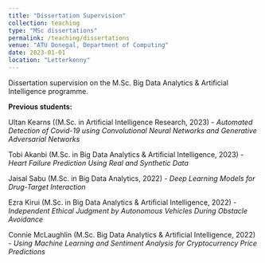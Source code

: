 ```yaml
---
title: "Dissertation Supervision"
collection: teaching
type: "MSc dissertations"
permalink: /teaching/dissertations
venue: "ATU Donegal, Department of Computing"
date: 2023-01-01
location: "Letterkenny"
---
```


Dissertation supervision on the M.Sc. Big Data Analytics & Artificial Intelligence programme.

**Previous students:**


Ultan Kearns ((M.Sc. in Artificial Intelligence Research, 2023) - _Automated Detection of Covid-19 using Convolutional Neural Networks and Generative Adversarial Networks_

Tobi Akanbi (M.Sc. in Big Data Analytics & Artificial Intelligence, 2023) - _Heart Failure Prediction Using Real and Synthetic Data_

Jaisal Sabu (M.Sc. in Big Data Analytics, 2022) - _Deep Learning Models for Drug-Target Interaction_

Ezra Kirui (M.Sc. in Big Data Analytics & Artificial Intelligence, 2022) - _Independent Ethical Judgment by Autonomous Vehicles During Obstacle Avoidance_

Connie McLaughlin (M.Sc. Big Data Analytics & Artificial Intelligence, 2022) - _Using Machine Learning and Sentiment Analysis for Cryptocurrency Price Predictions_
